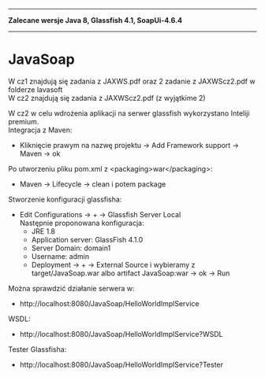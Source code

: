 ___
**Zalecane wersje Java 8, Glassfish 4.1, SoapUi-4.6.4**
___
# JavaSoap
W cz1 znajdują się zadania z JAXWS.pdf oraz 2 zadanie z JAXWScz2.pdf w folderze lavasoft  
W cz2 znajdują się zadania z JAXWScz2.pdf (z wyjątkime 2)  

W cz2 w celu wdrożenia aplikacji na serwer glassfish wykorzystano Inteliji premium.  
Integracja z Maven:
 - Kliknięcie prawym na nazwę projektu -> Add Framework support -> Maven -> ok

Po utworzeniu pliku pom.xml z &lt;packaging&gt;war&lt;/packaging&gt;:
 - Maven -> Lifecycle -> clean i potem package

Stworzenie konfiguracji glassfisha:
 - Edit Configurations -> + -> Glassfish Server Local  
   Następnie proponowana konfiguracja:
   - JRE 1.8
   - Application server: GlassFish 4.1.0
   - Server Domain: domain1
   - Username: admin
   - Deployment -> + -> External Source i wybieramy z target/JavaSoap.war albo artifact JavaSoap:war -> ok -> Run

Można sprawdzić działanie serwera w:
- http://localhost:8080/JavaSoap/HelloWorldImplService

WSDL:  
- http://localhost:8080/JavaSoap/HelloWorldImplService?WSDL

Tester Glassfisha:  
- http://localhost:8080/JavaSoap/HelloWorldImplService?Tester
